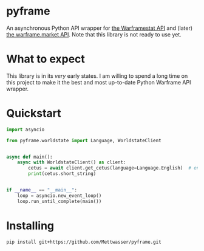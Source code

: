 # pyframe

An asynchronous Python API wrapper for [the Warframestat API](https://hub.warframestat.us) and (later) [the warframe.market API](https://warframe.market/api_docs).
Note that this library is not ready to use yet.

# What to expect

This library is in its *very* early states. I am willing to spend a long time on this project to make it the best and most up-to-date Python Warframe API wrapper.

# Quickstart
```py
import asyncio

from pyframe.worldstate import Language, WorldstateClient


async def main():
    async with WorldstateClient() as client:
        cetus = await client.get_cetus(language=Language.English)  # english is default
        print(cetus.short_string)


if __name__ == "__main__":
    loop = asyncio.new_event_loop()
    loop.run_until_complete(main())

```

# Installing

`pip install git+https://github.com/Mettwasser/pyframe.git`
